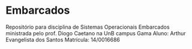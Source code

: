 # Embarcados
Repositório para disciplina de Sistemas Operacionais Embarcados ministrada pelo prof. Diogo Caetano na UnB campus Gama
  Aluno: Arthur Evangelista dos Santos
  Matrícula: 14/0016686
